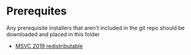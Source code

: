 # Prerequites

Any prerequisite installers that aren't included in the git repo should be downloaded and placed in this folder

- [MSVC 2019 redistributable](https://support.microsoft.com/en-us/help/2977003/the-latest-supported-visual-c-downloads)
